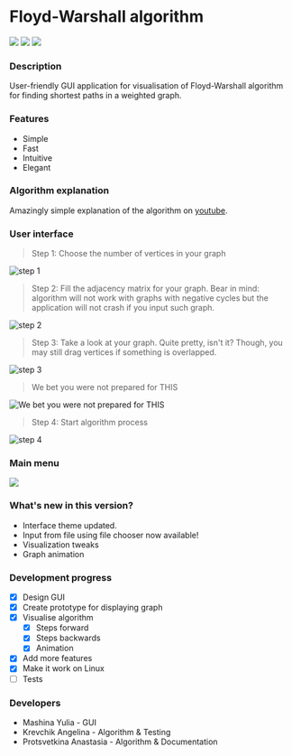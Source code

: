 # Floyd-Warshall algorithm

![](https://img.shields.io/badge/version-2.3-blue.svg) ![](https://img.shields.io/badge/build-passing-brightgreen.svg) ![](https://img.shields.io/badge/contributors-3-orange.svg)

### Description
User-friendly GUI application for visualisation of Floyd-Warshall algorithm for finding shortest paths in a weighted graph.

### Features
* Simple
* Fast
* Intuitive
* Elegant

### Algorithm explanation

Amazingly simple explanation of the algorithm on [youtube](https://www.youtube.com/watch?v=4OQeCuLYj-4&feature=youtu.be).

### User interface
> Step 1: Choose the number of vertices in your graph

![step 1](https://pp.userapi.com/c856024/v856024383/8b938/QtZshcI0Gmk.jpg)
> Step 2: Fill the adjacency matrix for your graph. Bear in mind: algorithm will not work with graphs with negative cycles but the application will not crash if you input such graph.

![step 2](https://pp.userapi.com/c852132/v852132917/16b24b/Jbm6QJWWV58.jpg)
> Step 3: Take a look at your graph. Quite pretty, isn't it? Though, you may still drag vertices if something is overlapped.

![step 3](https://pp.userapi.com/c852132/v852132898/16a436/X1jPaVYJTqY.jpg)

> We bet you were not prepared for THIS

![We bet you were not prepared for THIS](https://vk.com/doc69767709_510044956?hash=6b43dac0b041245b27&dl=08554f058a32e43a5e&wnd=1&module=im)

> Step 4: Start algorithm process

![step 4](https://pp.userapi.com/c852132/v852132917/16b276/yRefv2SMR7M.jpg)

### Main menu
![](https://psv4.userapi.com/c848220/u69767709/docs/d9/f0d8ccd4df1f/ezgif_com-crop_2.gif?extra=ZUYiM8D2MJeWEUp-KOsMKhlC9lYkExdu84g6LRnrG83T5IT9Cj2DOqev0EhERjhJS4kERNyVeXZwBUNE3-opbY71a7UWlxyfnFJcT7f-UOjMABMrwiiAkNtVnDYJVwIgMFza04aQX90qW2ysnlxqnGY)

### What's new in this version?

* Interface theme updated.
* Input from file using file chooser now available!
* Visualization tweaks
* Graph animation

### Development progress

- [x] Design GUI
- [x] Create prototype for displaying graph
- [x] Visualise algorithm
    - [x] Steps forward
    - [x] Steps backwards
    - [x] Animation
- [x] Add more features
- [x] Make it work on Linux
- [ ] Tests

### Developers
* Mashina Yulia - GUI
* Krevchik Angelina - Algorithm & Testing
* Protsvetkina Anastasia - Algorithm & Documentation
